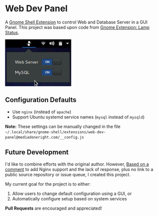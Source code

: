 # Web Dev Panel

A [Gnome Shell Extension](https://extensions.gnome.org/) to control Web and Database Server in a GUI Panel.  This project was based upon code from [Gnome Extension: Lamp Status](https://extensions.gnome.org/extension/990/lamp-status/).

![Image of Web Dev Panel](img/screenshot.png)

## Configuration Defaults
* Use `nginx` (instead of `apache`)
* Support Ubuntu systemd service names (`mysql` instead of `mysqld`)

**Note:**  These settings can be manually changed in the file `~/.local/share/gnome-shell/extensions/web-dev-panel@mediadoneright.com/__config.js`

## Future Development
I'd like to combine efforts with the original author.  However, [Based on a comment](https://extensions.gnome.org/extension/990/lamp-status/#comments) to add Nginx support and the lack of response, plus no link to a public source repository or issue queue, I created this project.

My current goal for the project is to either:

1. Allow users to change default configuration using a GUI, or
2. Automatically configure setup based on system services

**Pull Requests** are encouraged and appreciated!
